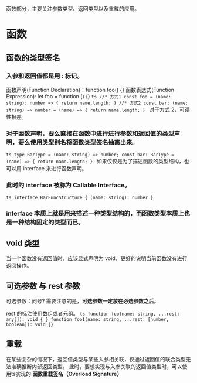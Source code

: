函数部分，主要关注参数类型、返回类型以及重载的应用。

# 函数

## 函数的类型签名

### 入参和返回值都是用 : 标记。

函数声明(Function Declaration)：function foo() {}
函数表达式(Function Expression): let foo = function () {}
`ts
  //* 方式1
  const foo = (name: string): number => {
    return name.length;
  }
  //* 方式2
  const bar: (name: string) => number = (name) => {
    return name.length;
  }
`
对于方式 2，可读性极差。

### 对于函数声明，要么直接在函数中进行进行参数和返回值的类型声明，要么使用类型别名将函数类型签名抽离出来。

`ts
  type BarType = (name: string) => number;
  const bar: BarType = (name) => {
    return name.length;
  }
`
如果仅仅是为了描述函数的类型结构，也可以用 interface 来进行函数声明。

### 此时的 interface 被称为 Callable Interface。

`ts
  interface BarFuncStructure {
    (name: string): number
  }
`

### interface 本质上就是用来描述一种类型结构的，而函数类型本质上也是一种结构固定的类型而已。

## void 类型

当一个函数没有返回值时，应该显式声明为 void，更好的说明当前函数没有进行返回操作。

## 可选参数 与 rest 参数

可选参数：问号?
需要注意的是，**可选参数一定放在必选参数之后**。

rest 的标注使用数组或者元组。
`ts
  function foo(name: string, ...rest: any[]): void { }
  function foo1(name: string, ...rest: [number, boolean]): void {}
`

## 重载
在某些复杂的情况下，返回值类型与某些入参相关联，仅通过返回值的联合类型无法准确推断内部返回类型。
此时，要想实现与入参关联的返回值类型时，可以使用ts实现的 **函数重载签名（Overload Signature）**